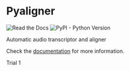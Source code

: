 # Pyaligner

![Read the Docs](https://img.shields.io/readthedocs/pyaligner?style=flat-square)
![PyPI - Python Version](https://img.shields.io/pypi/pyversions/pyaligner?style=flat-square)

Automatic audio transcriptor and aligner

Check the [documentation](https://ramajoballester.github.io/pyaligner/) for more information.

Trial 1